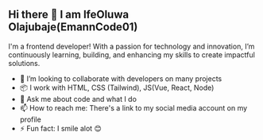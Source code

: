 ## Hi there 👋 I am IfeOluwa Olajubaje(EmannCode01)

I'm a frontend developer! With a passion for technology and innovation, I’m continuously learning, building, and enhancing my skills to create impactful solutions.
- 💞️ I’m looking to collaborate with developers on many projects
- 📦 I work with HTML, CSS (Tailwind), JS(Vue, React, Node)
- 💬 Ask me about code and what I do
- 📫 How to reach me: There's a link to my social media account on my profile
- ⚡ Fun fact: I smile alot 😊
<!---
Emann-script/Emann-script is a ✨ special ✨ repository because its `README.md` (this file) appears on your GitHub profile.
You can click the Preview link to take a look at your changes.
--->
